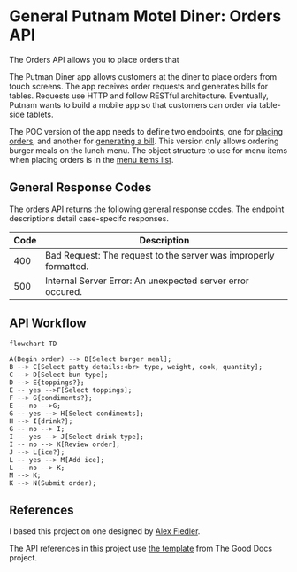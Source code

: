 # General Putnam Motel Diner: Orders API

The Orders API allows you to place orders that 

The Putman Diner app allows customers at the diner to place orders from touch screens. The app receives order requests and generates bills for tables. Requests use HTTP and follow RESTful architecture. Eventually, Putnam wants to build a mobile app so that customers can order via table-side tablets.

The POC version of the app needs to define two endpoints, one for [placing orders](POST-order-meal.md), and another for [generating a bill](GET-bill.md). This version only allows ordering burger meals on the lunch menu. The object structure to use for menu items when placing orders is in the [menu items list](menu-items.md).

## General Response Codes

The orders API returns the following general response codes. The endpoint descriptions detail case-specifc responses.

Code | Description
---- | -----------
400  | Bad Request: The request to the server was improperly formatted.
500  | Internal Server Error: An unexpected server error occured.


## API  Workflow

```mermaid
flowchart TD

A(Begin order) --> B[Select burger meal];
B --> C[Select patty details:<br> type, weight, cook, quantity];
C --> D[Select bun type];
D --> E{toppings?};
E -- yes -->F[Select toppings];
F --> G{condiments?};
E -- no -->G;
G -- yes --> H[Select condiments];
H --> I{drink?};
G -- no --> I;
I -- yes --> J[Select drink type];
I -- no --> K[Review order];
J --> L{ice?};
L -- yes --> M[Add ice];
L -- no --> K;
M --> K;
K --> N(Submit order);
```

## References
I based this project on one designed by [Alex Fiedler](https://www.linkedin.com/feed/update/urn:li:activity:6626465471241732096/).

The API references in this project use 
[the template](https://github.com/thegooddocsproject/templates/blob/master/api-reference/api-reference.md) from The Good Docs project. 
